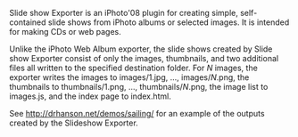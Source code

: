 Slide show Exporter is an iPhoto'08 plugin for creating simple, self-contained slide shows from iPhoto albums or selected images. It is intended for making CDs or web pages.

Unlike the iPhoto Web Album exporter, the slide shows created by Slide show Exporter consist of only the images, thumbnails, and two additional files all written to the specified destination folder. For _N_ images, the exporter writes the images to images/1.jpg, ..., images/_N_.png, the thumbnails to thumbnails/1.png, ..., thumbnails/_N_.png, the image list to images.js, and the index page to index.html.

See http://drhanson.net/demos/sailing/ for an example of the outputs created by the Slideshow Exporter.